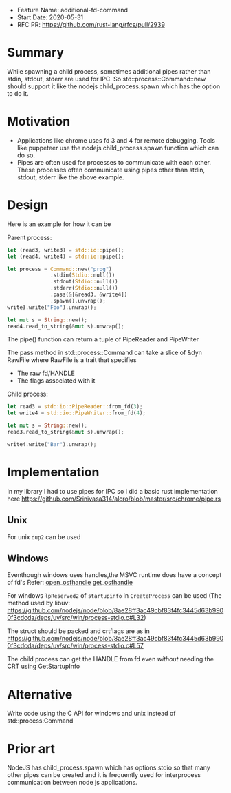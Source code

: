 - Feature Name: additional-fd-command
- Start Date: 2020-05-31
- RFC PR: https://github.com/rust-lang/rfcs/pull/2939

# Summary

While spawning a child process, sometimes additional pipes rather than stdin, stdout, stderr are used for IPC. So std::process::Command::new should support it like the nodejs 
child_process.spawn which has the option to do it.

# Motivation
* Applications like chrome uses fd 3 and 4 for remote debugging. Tools like puppeteer use the nodejs child_process.spawn function which can do so. 
* Pipes are often used for processes to communicate with each other. These processes often communicate using pipes other than stdin, stdout, stderr like the above example.

# Design
Here is an example for how it can be

Parent process:
```rust
let (read3, write3) = std::io::pipe();
let (read4, write4) = std::io::pipe();

let process = Command::new("prog")
              .stdin(Stdio::null())
              .stdout(Stdio::null())
              .stderr(Stdio::null())
              .pass(&[&read3, &write4])
              .spawn().unwrap();
write3.write("Foo").unwrap();

let mut s = String::new();
read4.read_to_string(&mut s).unwrap();
```

The pipe() function can return a tuple of PipeReader and PipeWriter

The pass method in std::process::Command can take a slice of &dyn RawFile where RawFile is a trait that specifies
* The raw fd/HANDLE
* The flags associated with it

Child process:
```rust
let read3 = std::io::PipeReader::from_fd(3);
let write4 = std::io::PipeWriter::from_fd(4);

let mut s = String::new();
read3.read_to_string(&mut s).unwrap();

write4.write("Bar").unwrap();
```

# Implementation 
In my library I had to use pipes for IPC so I did a basic rust implementation here https://github.com/Srinivasa314/alcro/blob/master/src/chrome/pipe.rs
## Unix
For unix `dup2` can be used

## Windows
Eventhough windows uses handles,the MSVC runtime does have a concept of fd's
Refer:
[open_osfhandle](https://docs.microsoft.com/en-us/cpp/c-runtime-library/reference/open-osfhandle)
[get_osfhandle](https://docs.microsoft.com/en-us/cpp/c-runtime-library/reference/get-osfhandle)

For windows `lpReserved2` of `startupinfo` in `CreateProcess` can be used
(The method used by libuv:
https://github.com/nodejs/node/blob/8ae28ff3ac49cbf83f4fc3445d63b9900f3cdcda/deps/uv/src/win/process-stdio.c#L32)

The struct should be packed and crtflags are as in https://github.com/nodejs/node/blob/8ae28ff3ac49cbf83f4fc3445d63b9900f3cdcda/deps/uv/src/win/process-stdio.c#L57

The child process can get the HANDLE from fd even _without_ needing the CRT using GetStartupInfo

# Alternative

Write code using the C API for windows and unix instead of std::process:Command

# Prior art
NodeJS has child_process.spawn which has options.stdio so that many other pipes can be created and it is frequently used for interprocess communication between node js applications.